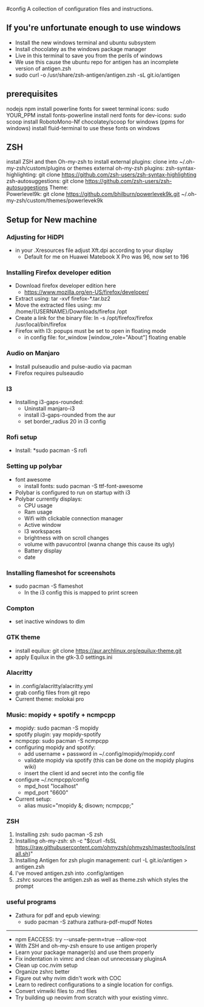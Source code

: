 #config
A collection of configuration files and instructions.

## If you're unfortunate enough to use windows
* Install the new windows terminal and ubuntu subsystem
* Install chocolatey as the windows package manager
* Live in this terminal to save you from the perils of windows
* We use this cause the ubuntu repo for antigen has an incomplete version of antigen.zsh
* sudo curl -o /usr/share/zsh-antigen/antigen.zsh -sL git.io/antigen

## prerequisites
nodejs
npm
install powerline fonts for sweet terminal icons: sudo YOUR_PPM install fonts-powerline
install nerd fonts for dev-icons: sudo scoop install RobotoMono-Nf
chocolatey/scoop for windows (ppms for windows)
install fluid-terminal to use these fonts on windows

## ZSH
install ZSH and then Oh-my-zsh
to install external plugins:
    clone into ~/.oh-my-zsh/custom/plugins or themes
external oh-my-zsh plugins:
    zsh-syntax-highlighting: git clone https://github.com/zsh-users/zsh-syntax-highlighting
    zsh-autosuggestions: git clone https://github.com/zsh-users/zsh-autosuggestions
Theme:    
    Powerlevel9k: git clone https://github.com/bhilburn/powerlevek9k.git ~/.oh-my-zsh/custom/themes/powerlevek9k

## Setup for New machine

### Adjusting for HiDPI
* in your .Xresources file adjust Xft.dpi according to your display
    * Default for me on Huawei Matebook X Pro was 96, now set to 196

### Installing Firefox developer edition
* Download firefox developer edition here
    * https://www.mozilla.org/en-US/firefox/developer/
* Extract using: tar -xvf firefox-*.tar.bz2
* Move the extracted files using: mv /home/{USERNAME}/Downloads/firefox /opt
* Create a link for the binary file: ln -s /opt/firefox/firefox /usr/local/bin/firefox
* Firefox with I3: popups must be set to open in floating mode
    * in config file: for_window [window_role="About"] floating enable

### Audio on Manjaro
* Install pulseaudio and pulse-audio via pacman
* Firefox requires pulseaudio

### I3 
* Installing i3-gaps-rounded:
    * Uninstall manjaro-i3
    * install i3-gaps-rounded from the aur
    * set border_radius 20 in i3 config
### Rofi setup
* Install: *sudo pacman -S rofi

### Setting up polybar
* font awesome
    * install fonts: sudo pacman -S ttf-font-awesome
* Polybar is configured to run on startup with i3
* Polybar currently displays:
    * CPU usage
    * Ram usage
    * Wifi with clickable connection manager
    * Active window
    * I3 workspaces
    * brightness with on scroll changes
    * volume with pavucontrol (wanna change this cause its ugly)
    * Battery display
    * date
### Installing flameshot for screenshots
* sudo pacman -S flameshot
    * In the i3 config this is mapped to print screen
### Compton
* set inactive windows to dim
### GTK theme
* install equilux: git clone https://aur.archlinux.org/equilux-theme.git
* apply Equilux in the gtk-3.0 settings.ini
### Alacritty
* in .config/alacritty/alacritty.yml
* grab config files from git repo
* Current theme: molokai pro
### Music: mopidy + spotify + ncmpcpp
* mopidy: sudo pacman -S mopidy
* spotify plugin: yay mopidy-spotify
* ncmpcpp: sudo pacman -S ncmpcpp
* configuring mopidy and spotify:
    * add username + password in ~/.config/mopidy/mopidy.conf
    * validate mopidy via spotify (this can be done on the mopidy plugins wiki)
    * insert the client id and secret into the config file
* configure ~/.ncmpcpp/config
    * mpd_host "localhost"
    * mpd_port "6600"
* Current setup:
    * alias music="mopidy &; disown; ncmpcpp;"
### ZSH
1. Installing zsh: sudo pacman -S zsh
2. Installing oh-my-zsh:
    sh -c "$(curl -fsSL https://raw.githubusercontent.com/ohmyzsh/ohmyzsh/master/tools/install.sh)"
3. Installing Antigen for zsh plugin management:
    curl -L git.io/antigen > antigen.zsh
4. I've moved antigen.zsh into .config/antigen
5. .zshrc sources the antigen.zsh as well as theme.zsh which styles the prompt
### useful programs
* Zathura for pdf and epub viewing:
    * sudo pacman -S zathura zathura-pdf-mupdf
Notes
-----
* npm EACCESS: try --unsafe-perm=true --allow-root
* With ZSH and oh-my-zsh ensure to use antigen properly
* Learn your package manager(s) and use them properly
* Fix indentation in vimrc and clean out unnecessary pluginsA
* Clean up coc.nvim setup
* Organize zshrc better
* Figure out why nvim didn't work with COC
* Learn to redirect configurations to a single location for configs.
* Convert vimwiki files to .md files
* Try building up neovim from scratch with your existing vimrc.
